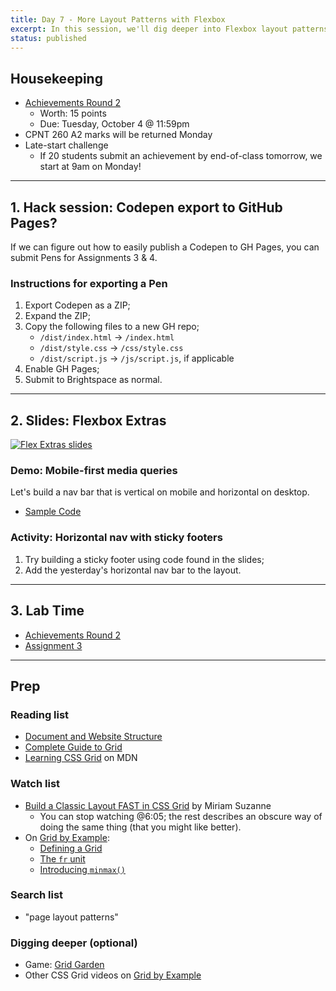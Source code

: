 ```yaml
---
title: Day 7 - More Layout Patterns with Flexbox
excerpt: In this session, we'll dig deeper into Flexbox layout patterns.
status: published
---
```


## Housekeeping
- [Achievements Round 2](/courses/cpnt-260/assessments/achievements-2)
    - Worth: 15 points
    - Due: Tuesday, October 4 @ 11:59pm
- CPNT 260 A2 marks will be returned Monday
- Late-start challenge
    - If 20 students submit an achievement by end-of-class tomorrow, we start at 9am on Monday!

---

## 1. Hack session: Codepen export to GitHub Pages?
If we can figure out how to easily publish a Codepen to GH Pages, you can submit Pens for Assignments 3 & 4.

### Instructions for exporting a Pen
1. Export Codepen as a ZIP;
2. Expand the ZIP;
3. Copy the following files to a new GH repo;
    - `/dist/index.html` -> `/index.html`
    - `/dist/style.css` -> `/css/style.css`
    - `/dist/script.js` -> `/js/script.js`, if applicable
4. Enable GH Pages;
5. Submit to Brightspace as normal.

---

## 2. Slides: Flexbox Extras
[![Flex Extras slides](/images/slides/flex-nav.png)](https://sait-wbdv.github.io/slides/f22/cpnt-260/flexbox-extras.html)

### Demo: Mobile-first media queries
Let's build a nav bar that is vertical on mobile and horizontal on desktop.
- [Sample Code](https://github.com/sait-wbdv/dailies-f22/tree/main/2022-09-28-more-flex)

### Activity: Horizontal nav with sticky footers
1. Try building a sticky footer using code found in the slides;
2. Add the yesterday's horizontal nav bar to the layout.

---

## 3. Lab Time
- [Achievements Round 2](/courses/cpnt-260/assessments/achievements-2)
- [Assignment 3](/courses/cpnt-260/assessments/assignment-3)

---

## Prep
### Reading list
- [Document and Website Structure](https://developer.mozilla.org/en-US/docs/Learn/HTML/Introduction_to_HTML/Document_and_website_structure)
- [Complete Guide to Grid](https://css-tricks.com/snippets/css/complete-guide-grid/)
- [Learning CSS Grid](https://developer.mozilla.org/en-US/docs/Learn/CSS/CSS_layout/Grids) on MDN

### Watch list
- [Build a Classic Layout FAST in CSS Grid](https://youtu.be/KOvGeFUHAC0) by Miriam Suzanne
    - You can stop watching @6:05; the rest describes an obscure way of doing the same thing (that you might like better).
- On [Grid by Example](https://gridbyexample.com/):
    - [Defining a Grid](https://gridbyexample.com/video/series-define-a-grid/)
    - [The `fr` unit](https://gridbyexample.com/video/series-the-fr-unit/)
    - [Introducing `minmax()`](https://gridbyexample.com/video/series-minmax/)

### Search list
- "page layout patterns"

### Digging deeper (optional)
- Game: [Grid Garden](https://cssgridgarden.com/)
- Other CSS Grid videos on [Grid by Example](https://gridbyexample.com/video/)